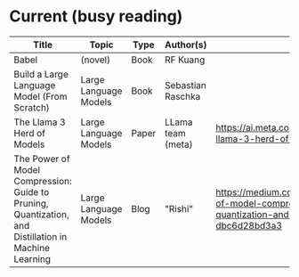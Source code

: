 # Current (busy reading)

| Title                                                                                                | Topic                 | Type  | Author(s)         | Link(s)                                                                                                                                 |
| ---------------------------------------------------------------------------------------------------- | --------------------- | ----- | ----------------- | --------------------------------------------------------------------------------------------------------------------------------------- |
| Babel                                                                                                | (novel)               | Book  | RF Kuang          |                                                                                                                                         |
| Build a Large Language Model (From Scratch)                                                          | Large Language Models | Book  | Sebastian Raschka |
| The Llama 3 Herd of Models                                                                           | Large Language Models | Paper | LLama team (meta) | <https://ai.meta.com/research/publications/the-llama-3-herd-of-models/>                                                                 |
| The Power of Model Compression: Guide to Pruning, Quantization, and Distillation in Machine Learning | Large Language Models | Blog  | "Rishi"           | <https://medium.com/@thisisrishi/the-power-of-model-compression-guide-to-pruning-quantization-and-distillation-in-machine-dbc6d28bd3a3> |
